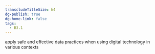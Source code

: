 ```yaml
---
transcludeTitleSize: h4
dg-publish: true
dg-home-link: false
tags:
  - B3.1
---
```

apply safe and effective data practices when using digital technology in various contexts